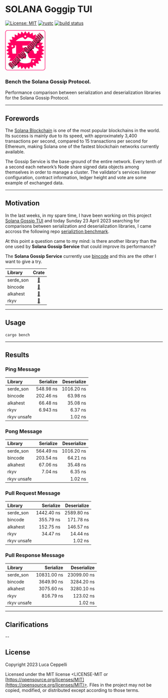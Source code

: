 # SOLANA Goggip TUI
[![License: MIT](https://img.shields.io/badge/license-MIT-blue)](#license)
[![rustc](https://img.shields.io/badge/rustc-1.65+-blue?style=flat-square&logo=rust)](https://www.rust-lang.org)
[![build status](https://github.com/ceppelli/rust-serialization-bench/actions/workflows/rust.yml/badge.svg)](https://github.com/ceppelli/rust-serialization-bench/actions/workflows/rust.yml)


![Rust By Ceppelli Logo](assets/rust-by-ceppelli-128x128.png)


### Bench the Solana Gossip Protocol.

Performance comparison between serialization and deserialization libraries for the Solana Gossip Protocol.

---

## Forewords

The [Solana Blockchain](https://solana.com) is one of the most popular blockchains in the world. Its success is mainly due to its speed, with approximately 3,400 transactions per second, compared to 15 transactions per second for Ethereum, making Solana one of the fastest blockchain networks currently available.

The Gossip Service is the base-ground of the entire network. Every tenth of a second each network’s Node share signed data objects among themselves in order to manage a cluster.  The validator's services listener configuration, contract information, ledger height and vote are some example of exchanged data.

---

## Motivation

In the last weeks, in my spare time, I have been working on this project [Solana Gossip TUI](https://github.com/ceppelli/solana-gossip-tui) and today Sunday 23 April 2023 searching for comparisons between serialization and deserialization libraries, I came accross the following repo [serializtion benchmark](https://github.com/djkoloski/rust_serialization_benchmark).


At this point a question came to my mind: is there another library than the one used by **Solana Gossip Service** that could improve its performance?

The **Solana Gossip Service** currently use [bincode](https://crates.io/crates/bincode) and this are the other I want to give a try.


| Library            | Crate |
| :---               | :---:  |
| serde_son        | [🎯](https://crates.io/crates/serde_json) |
| bincode        | [🎯](https://crates.io/crates/bincode) |
| alkahest        | [🎯](https://crates.io/crates/alkahest) |
| rkyv        | [🎯](https://crates.io/crates/rkyv) |



---

## Usage


```
cargo bench
```

---

## Results

### Ping Message

| Library     | Serialize | Deserialize |
| :---        |  ---:     |  ---:      |
| serde_son   | 548.98 ns | 1016.20 ns |
| bincode     | 202.46 ns |   63.98 ns |
| alkahest    |  66.48 ns |   35.08 ns |
| rkyv       |  6.943 ns |    6.37 ns |
| rkyv unsafe |         |    1.02 ns |


### Pong Message

| Library     | Serialize | Deserialize |
| :---        |  ---:     |  ---:      |
| serde_son   | 564.49 ns | 1016.20 ns |
| bincode     | 203.54 ns |   64.21 ns |
| alkahest    |  67.06 ns |   35.48 ns |
| rkyv       |   7.04 ns |    6.35 ns |
| rkyv unsafe |         |    1.02 ns |

### Pull Request Message

| Library     | Serialize | Deserialize |
| :---        |  ---:     |  ---:      |
| serde_son   | 1442.40 ns | 2589.80 ns |
| bincode     | 355.79 ns |   171.78 ns |
| alkahest    |  152.75 ns |  146.57 ns |
| rkyv       |  34.47 ns |   14.44 ns |
| rkyv unsafe |         |    1.02 ns |

### Pull Response Message

| Library     | Serialize  | Deserialize |
| :---        |  ---:      |  ---:      |
| serde_son   | 10831.00 ns | 23099.00 ns |
| bincode     | 3649.90 ns | 3284.20 ns |
| alkahest    | 3075.60 ns | 3280.10 ns |
| rkyv       |  816.79 ns |  123.02 ns |
| rkyv unsafe |         |    1.02 ns |

---

## Clarifications

--

## License

Copyright 2023 Luca Ceppelli

Licensed under the MIT license
<LICENSE-MIT or [https://opensource.org/licenses/MIT](https://opensource.org/licenses/MIT)>. Files in the project may not be
copied, modified, or distributed except according to those terms.